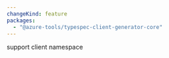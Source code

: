 ```yaml
---
changeKind: feature
packages:
  - "@azure-tools/typespec-client-generator-core"
---
```


support client namespace